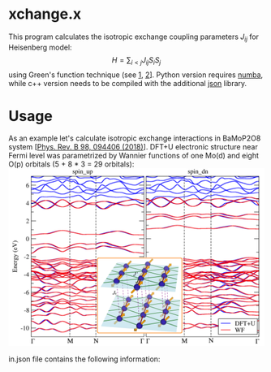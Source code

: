 # xchange.x
This program calculates the isotropic exchange coupling parameters $J_{ij}$ for Heisenberg model:
$$ H = \sum_{i<j} J_{ij} S_i S_j $$
using Green's function technique (see [1](https://www.sciencedirect.com/science/article/pii/0304885387907219?via%3Dihub), [2](https://journals.aps.org/prb/abstract/10.1103/PhysRevB.71.184434)]. Python version requires [numba](https://numba.pydata.org), while c++ version needs to be compiled with the additional [json](https://github.com/nlohmann/json) library.

# Usage 
As an example let's calculate isotropic exchange interactions in BaMoP2O8 system [[Phys. Rev. B 98, 094406 (2018)](https://journals.aps.org/prb/abstract/10.1103/PhysRevB.98.094406)]. DFT+U electronic structure near Fermi level was parametrized by Wannier functions of one Mo(d) and eight O(p) orbitals (5 + 8 * 3 = 29 orbitals):
![alt text](https://github.com/danis-b/xchange/blob/main/example/BANDS.png)

in.json file contains the following information:
